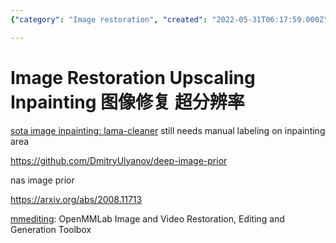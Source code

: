 ```yaml
---
{"category": "Image restoration", "created": "2022-05-31T06:17:59.000Z", "date": "2022-05-31 06:17:59", "description": "This article explores image restoration, upscaling, and inpainting techniques. It highlights LAMACleaner as a cutting-edge image inpainting tool, which requires manual labeling. Additionally, it covers Deep Image Prior, NAS Image Prior, and mmediting, an open-source toolbox for various image and video restoration, editing, and generation tasks.", "modified": "2023-02-05T13:15:09.049Z", "tags": ["image processing", "image upscaling", "super resolution", "video processing"], "title": "Image Restoration Upscaling"}

---
```


# Image Restoration Upscaling Inpainting 图像修复 超分辨率

[sota image inpainting: lama-cleaner](https://github.com/Sanster/lama-cleaner) still needs manual labeling on inpainting area

https://github.com/DmitryUlyanov/deep-image-prior

nas image prior

https://arxiv.org/abs/2008.11713

[mmediting](https://github.com/open-mmlab/mmediting): OpenMMLab Image and Video Restoration, Editing and Generation Toolbox
